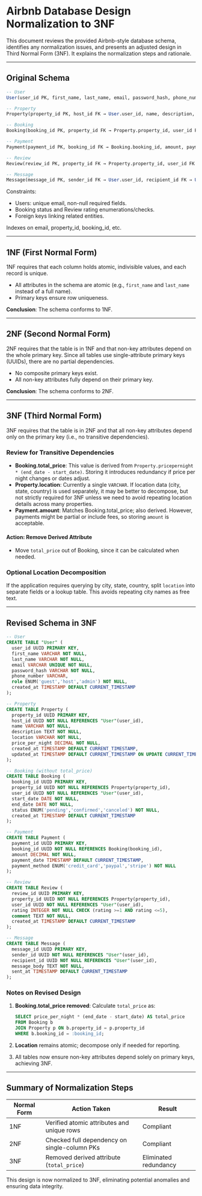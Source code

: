 # Airbnb Database Design Normalization to 3NF

This document reviews the provided Airbnb-style database schema, identifies any normalization issues, and presents an adjusted design in Third Normal Form (3NF). It explains the normalization steps and rationale.

---

## Original Schema

```sql
-- User
User(user_id PK, first_name, last_name, email, password_hash, phone_number, role, created_at)

-- Property
Property(property_id PK, host_id FK → User.user_id, name, description, location, pricepernight, created_at, updated_at)

-- Booking
Booking(booking_id PK, property_id FK → Property.property_id, user_id FK → User.user_id, start_date, end_date, total_price, status, created_at)

-- Payment
Payment(payment_id PK, booking_id FK → Booking.booking_id, amount, payment_date, payment_method)

-- Review
Review(review_id PK, property_id FK → Property.property_id, user_id FK → User.user_id, rating, comment, created_at)

-- Message
Message(message_id PK, sender_id FK → User.user_id, recipient_id FK → User.user_id, message_body, sent_at)
```

Constraints:

* Users: unique email, non-null required fields.
* Booking status and Review rating enumerations/checks.
* Foreign keys linking related entities.

Indexes on email, property\_id, booking\_id, etc.

---

## 1NF (First Normal Form)

1NF requires that each column holds atomic, indivisible values, and each record is unique.

* All attributes in the schema are atomic (e.g., `first_name` and `last_name` instead of a full name).
* Primary keys ensure row uniqueness.

**Conclusion**: The schema conforms to 1NF.

---

## 2NF (Second Normal Form)

2NF requires that the table is in 1NF and that non-key attributes depend on the whole primary key. Since all tables use single-attribute primary keys (UUIDs), there are no partial dependencies.

* No composite primary keys exist.
* All non-key attributes fully depend on their primary key.

**Conclusion**: The schema conforms to 2NF.

---

## 3NF (Third Normal Form)

3NF requires that the table is in 2NF and that all non-key attributes depend only on the primary key (i.e., no transitive dependencies).

### Review for Transitive Dependencies

* **Booking.total\_price**: This value is derived from `Property.pricepernight * (end_date - start_date)`. Storing it introduces redundancy if price per night changes or dates adjust.
* **Property.location**: Currently a single `VARCHAR`. If location data (city, state, country) is used separately, it may be better to decompose, but not strictly required for 3NF unless we need to avoid repeating location details across many properties.
* **Payment.amount**: Matches Booking.total\_price; also derived. However, payments might be partial or include fees, so storing `amount` is acceptable.

#### Action: Remove Derived Attribute

* Move `total_price` out of Booking, since it can be calculated when needed.

### Optional Location Decomposition

If the application requires querying by city, state, country, split `location` into separate fields or a lookup table. This avoids repeating city names as free text.

---

## Revised Schema in 3NF

```sql
-- User
CREATE TABLE "User" (
  user_id UUID PRIMARY KEY,
  first_name VARCHAR NOT NULL,
  last_name VARCHAR NOT NULL,
  email VARCHAR UNIQUE NOT NULL,
  password_hash VARCHAR NOT NULL,
  phone_number VARCHAR,
  role ENUM('guest','host','admin') NOT NULL,
  created_at TIMESTAMP DEFAULT CURRENT_TIMESTAMP
);

-- Property
CREATE TABLE Property (
  property_id UUID PRIMARY KEY,
  host_id UUID NOT NULL REFERENCES "User"(user_id),
  name VARCHAR NOT NULL,
  description TEXT NOT NULL,
  location VARCHAR NOT NULL,
  price_per_night DECIMAL NOT NULL,
  created_at TIMESTAMP DEFAULT CURRENT_TIMESTAMP,
  updated_at TIMESTAMP DEFAULT CURRENT_TIMESTAMP ON UPDATE CURRENT_TIMESTAMP
);

-- Booking (without total_price)
CREATE TABLE Booking (
  booking_id UUID PRIMARY KEY,
  property_id UUID NOT NULL REFERENCES Property(property_id),
  user_id UUID NOT NULL REFERENCES "User"(user_id),
  start_date DATE NOT NULL,
  end_date DATE NOT NULL,
  status ENUM('pending','confirmed','canceled') NOT NULL,
  created_at TIMESTAMP DEFAULT CURRENT_TIMESTAMP
);

-- Payment
CREATE TABLE Payment (
  payment_id UUID PRIMARY KEY,
  booking_id UUID NOT NULL REFERENCES Booking(booking_id),
  amount DECIMAL NOT NULL,
  payment_date TIMESTAMP DEFAULT CURRENT_TIMESTAMP,
  payment_method ENUM('credit_card','paypal','stripe') NOT NULL
);

-- Review
CREATE TABLE Review (
  review_id UUID PRIMARY KEY,
  property_id UUID NOT NULL REFERENCES Property(property_id),
  user_id UUID NOT NULL REFERENCES "User"(user_id),
  rating INTEGER NOT NULL CHECK (rating >=1 AND rating <=5),
  comment TEXT NOT NULL,
  created_at TIMESTAMP DEFAULT CURRENT_TIMESTAMP
);

-- Message
CREATE TABLE Message (
  message_id UUID PRIMARY KEY,
  sender_id UUID NOT NULL REFERENCES "User"(user_id),
  recipient_id UUID NOT NULL REFERENCES "User"(user_id),
  message_body TEXT NOT NULL,
  sent_at TIMESTAMP DEFAULT CURRENT_TIMESTAMP
);
```

### Notes on Revised Design

1. **Booking.total\_price removed**: Calculate `total_price` as:

   ```sql
   SELECT price_per_night * (end_date - start_date) AS total_price
   FROM Booking b
   JOIN Property p ON b.property_id = p.property_id
   WHERE b.booking_id = :booking_id;
   ```
2. **Location** remains atomic; decompose only if needed for reporting.
3. All tables now ensure non-key attributes depend solely on primary keys, achieving 3NF.

---

## Summary of Normalization Steps

| Normal Form | Action Taken                                 | Result                |
| ----------- | -------------------------------------------- | --------------------- |
| 1NF         | Verified atomic attributes and unique rows   | Compliant             |
| 2NF         | Checked full dependency on single-column PKs | Compliant             |
| 3NF         | Removed derived attribute (`total_price`)    | Eliminated redundancy |

This design is now normalized to 3NF, eliminating potential anomalies and ensuring data integrity.
